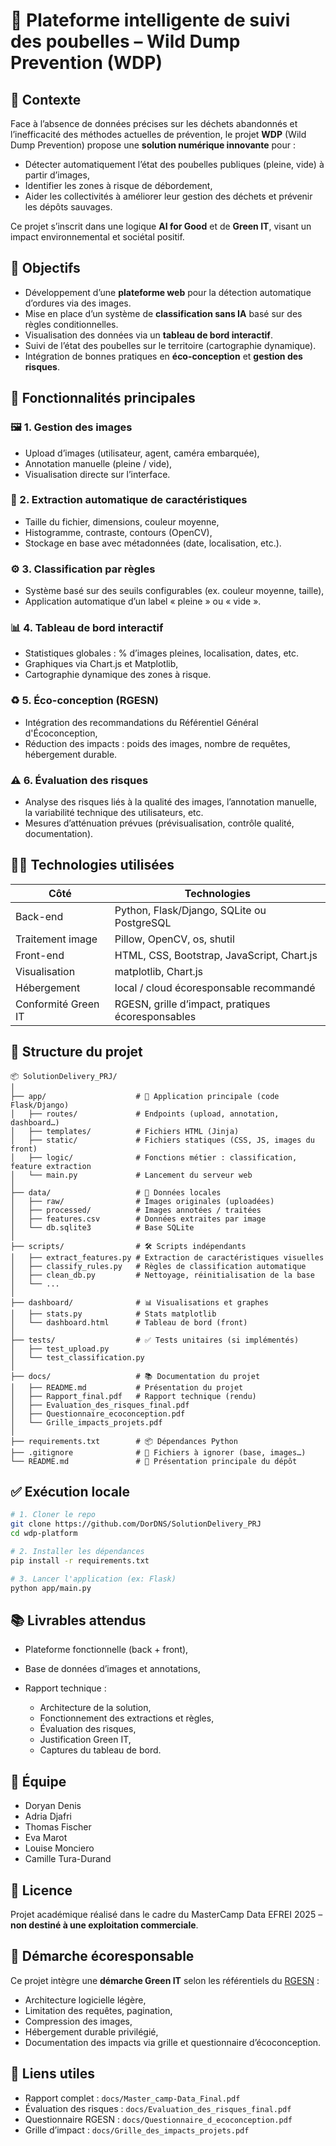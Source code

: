 # 🧠 Plateforme intelligente de suivi des poubelles – Wild Dump Prevention (WDP)

## 📌 Contexte

Face à l’absence de données précises sur les déchets abandonnés et l’inefficacité des méthodes actuelles de prévention, le projet **WDP** (Wild Dump Prevention) propose une **solution numérique innovante** pour :

- Détecter automatiquement l’état des poubelles publiques (pleine, vide) à partir d’images,
- Identifier les zones à risque de débordement,
- Aider les collectivités à améliorer leur gestion des déchets et prévenir les dépôts sauvages.

Ce projet s’inscrit dans une logique **AI for Good** et de **Green IT**, visant un impact environnemental et sociétal positif.

## 🎯 Objectifs

- Développement d’une **plateforme web** pour la détection automatique d’ordures via des images.
- Mise en place d’un système de **classification sans IA** basé sur des règles conditionnelles.
- Visualisation des données via un **tableau de bord interactif**.
- Suivi de l’état des poubelles sur le territoire (cartographie dynamique).
- Intégration de bonnes pratiques en **éco-conception** et **gestion des risques**.

## 🧩 Fonctionnalités principales

### 🖼️ 1. Gestion des images
- Upload d’images (utilisateur, agent, caméra embarquée),
- Annotation manuelle (pleine / vide),
- Visualisation directe sur l’interface.

### 📐 2. Extraction automatique de caractéristiques
- Taille du fichier, dimensions, couleur moyenne,
- Histogramme, contraste, contours (OpenCV),
- Stockage en base avec métadonnées (date, localisation, etc.).

### ⚙️ 3. Classification par règles
- Système basé sur des seuils configurables (ex. couleur moyenne, taille),
- Application automatique d’un label « pleine » ou « vide ».

### 📊 4. Tableau de bord interactif
- Statistiques globales : % d’images pleines, localisation, dates, etc.
- Graphiques via Chart.js et Matplotlib,
- Cartographie dynamique des zones à risque.

### ♻️ 5. Éco-conception (RGESN)
- Intégration des recommandations du Référentiel Général d'Écoconception,
- Réduction des impacts : poids des images, nombre de requêtes, hébergement durable.

### ⚠️ 6. Évaluation des risques
- Analyse des risques liés à la qualité des images, l’annotation manuelle, la variabilité technique des utilisateurs, etc.
- Mesures d’atténuation prévues (prévisualisation, contrôle qualité, documentation).

## 🧑‍💻 Technologies utilisées

| Côté | Technologies |
|------|--------------|
| Back-end | Python, Flask/Django, SQLite ou PostgreSQL |
| Traitement image | Pillow, OpenCV, os, shutil |
| Front-end | HTML, CSS, Bootstrap, JavaScript, Chart.js |
| Visualisation | matplotlib, Chart.js |
| Hébergement | local / cloud écoresponsable recommandé |
| Conformité Green IT | RGESN, grille d’impact, pratiques écoresponsables |

## 🧱 Structure du projet

```
📦 SolutionDelivery_PRJ/
│
├── app/                    # 📌 Application principale (code Flask/Django)
│   ├── routes/             # Endpoints (upload, annotation, dashboard…)
│   ├── templates/          # Fichiers HTML (Jinja)
│   ├── static/             # Fichiers statiques (CSS, JS, images du front)
│   ├── logic/              # Fonctions métier : classification, feature extraction
│   └── main.py             # Lancement du serveur web
│
├── data/                   # 📁 Données locales
│   ├── raw/                # Images originales (uploadées)
│   ├── processed/          # Images annotées / traitées
│   ├── features.csv        # Données extraites par image
│   └── db.sqlite3          # Base SQLite
│
├── scripts/                # 🛠️ Scripts indépendants
│   ├── extract_features.py # Extraction de caractéristiques visuelles
│   ├── classify_rules.py   # Règles de classification automatique
│   ├── clean_db.py         # Nettoyage, réinitialisation de la base
│   └── ...
│
├── dashboard/              # 📊 Visualisations et graphes
│   ├── stats.py            # Stats matplotlib
│   └── dashboard.html      # Tableau de bord (front)
│
├── tests/                  # ✅ Tests unitaires (si implémentés)
│   ├── test_upload.py
│   └── test_classification.py
│
├── docs/                   # 📚 Documentation du projet
│   ├── README.md           # Présentation du projet
│   ├── Rapport_final.pdf   # Rapport technique (rendu)
│   ├── Evaluation_des_risques_final.pdf
│   ├── Questionnaire_ecoconception.pdf
│   └── Grille_impacts_projets.pdf
│
├── requirements.txt        # 📦 Dépendances Python
├── .gitignore              # 🧼 Fichiers à ignorer (base, images…)
└── README.md               # 📝 Présentation principale du dépôt
````

## ✅ Exécution locale

```bash
# 1. Cloner le repo
git clone https://github.com/DorDNS/SolutionDelivery_PRJ
cd wdp-platform

# 2. Installer les dépendances
pip install -r requirements.txt

# 3. Lancer l'application (ex: Flask)
python app/main.py
````

## 📚 Livrables attendus

* Plateforme fonctionnelle (back + front),
* Base de données d’images et annotations,
* Rapport technique :

  * Architecture de la solution,
  * Fonctionnement des extractions et règles,
  * Évaluation des risques,
  * Justification Green IT,
  * Captures du tableau de bord.

## 👥 Équipe

* Doryan Denis
* Adria Djafri
* Thomas Fischer
* Eva Marot
* Louise Monciero
* Camille Tura-Durand

## 📝 Licence

Projet académique réalisé dans le cadre du MasterCamp Data EFREI 2025 – **non destiné à une exploitation commerciale**.

## 🌿 Démarche écoresponsable

Ce projet intègre une **démarche Green IT** selon les référentiels du [RGESN](https://ecoresponsable.numerique.gouv.fr/) :

* Architecture logicielle légère,
* Limitation des requêtes, pagination,
* Compression des images,
* Hébergement durable privilégié,
* Documentation des impacts via grille et questionnaire d’écoconception.

## 📎 Liens utiles

* Rapport complet : `docs/Master_camp-Data_Final.pdf`
* Évaluation des risques : `docs/Evaluation_des_risques_final.pdf`
* Questionnaire RGESN : `docs/Questionnaire_d_ecoconception.pdf`
* Grille d’impact : `docs/Grille_des_impacts_projets.pdf`
